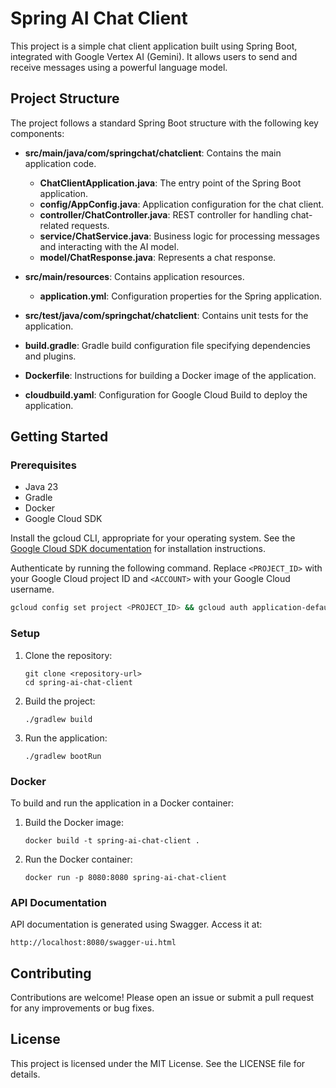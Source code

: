 # Spring AI Chat Client

This project is a simple chat client application built using Spring Boot, integrated with Google Vertex AI (Gemini). It allows users to send and receive messages using a powerful language model.

## Project Structure

The project follows a standard Spring Boot structure with the following key components:

- **src/main/java/com/springchat/chatclient**: Contains the main application code.
    - **ChatClientApplication.java**: The entry point of the Spring Boot application.
    - **config/AppConfig.java**: Application configuration for the chat client.
    - **controller/ChatController.java**: REST controller for handling chat-related requests.
    - **service/ChatService.java**: Business logic for processing messages and interacting with the AI model.
    - **model/ChatResponse.java**: Represents a chat response.

- **src/main/resources**: Contains application resources.
    - **application.yml**: Configuration properties for the Spring application.

- **src/test/java/com/springchat/chatclient**: Contains unit tests for the application.

- **build.gradle**: Gradle build configuration file specifying dependencies and plugins.

- **Dockerfile**: Instructions for building a Docker image of the application.

- **cloudbuild.yaml**: Configuration for Google Cloud Build to deploy the application.

## Getting Started

### Prerequisites

- Java 23
- Gradle
- Docker
- Google Cloud SDK

Install the gcloud CLI, appropriate for your operating system. See the [Google Cloud SDK documentation](https://cloud.google.com/sdk/docs/install) for installation instructions.

Authenticate by running the following command. Replace `<PROJECT_ID>` with your Google Cloud project ID and `<ACCOUNT>` with your Google Cloud username.

```sh
gcloud config set project <PROJECT_ID> && gcloud auth application-default login <ACCOUNT>
```

### Setup

1. Clone the repository:
   ```
   git clone <repository-url>
   cd spring-ai-chat-client
   ```

2. Build the project:
   ```
   ./gradlew build
   ```

3. Run the application:
   ```
   ./gradlew bootRun
   ```

### Docker

To build and run the application in a Docker container:

1. Build the Docker image:
   ```
   docker build -t spring-ai-chat-client .
   ```

2. Run the Docker container:
   ```
   docker run -p 8080:8080 spring-ai-chat-client
   ```

### API Documentation

API documentation is generated using Swagger. Access it at:
```
http://localhost:8080/swagger-ui.html
```

## Contributing

Contributions are welcome! Please open an issue or submit a pull request for any improvements or bug fixes.

## License

This project is licensed under the MIT License. See the LICENSE file for details.